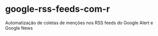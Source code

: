# google-rss-feeds-com-r
Automatização de coletas de menções nos RSS feeds do Google Alert e Google News
